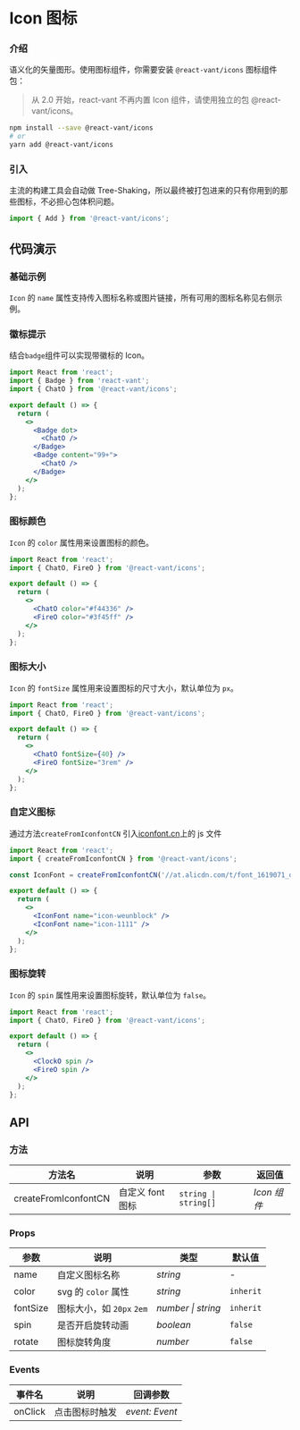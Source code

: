 # Icon 图标

### 介绍

语义化的矢量图形。使用图标组件，你需要安装 `@react-vant/icons` 图标组件包：

> 从 2.0 开始，react-vant 不再内置 Icon 组件，请使用独立的包 @react-vant/icons。

```bash
npm install --save @react-vant/icons
# or
yarn add @react-vant/icons
```

### 引入

主流的构建工具会自动做 Tree-Shaking，所以最终被打包进来的只有你用到的那些图标，不必担心包体积问题。

```js
import { Add } from '@react-vant/icons';
```

## 代码演示

### 基础示例

`Icon` 的 `name` 属性支持传入图标名称或图片链接，所有可用的图标名称见右侧示例。

### 徽标提示

结合`badge`组件可以实现带徽标的 Icon。

```jsx | pure
import React from 'react';
import { Badge } from 'react-vant';
import { ChatO } from '@react-vant/icons';

export default () => {
  return (
    <>
      <Badge dot>
        <ChatO />
      </Badge>
      <Badge content="99+">
        <ChatO />
      </Badge>
    </>
  );
};
```

### 图标颜色

`Icon` 的 `color` 属性用来设置图标的颜色。

```jsx | pure
import React from 'react';
import { ChatO, FireO } from '@react-vant/icons';

export default () => {
  return (
    <>
      <ChatO color="#f44336" />
      <FireO color="#3f45ff" />
    </>
  );
};
```

### 图标大小

`Icon` 的 `fontSize` 属性用来设置图标的尺寸大小，默认单位为 `px`。

```jsx | pure
import React from 'react';
import { ChatO, FireO } from '@react-vant/icons';

export default () => {
  return (
    <>
      <ChatO fontSize={40} />
      <FireO fontSize="3rem" />
    </>
  );
};
```

### 自定义图标

通过方法`createFromIconfontCN` 引入[iconfont.cn](https://www.iconfont.cn)上的 js 文件

```jsx | pure
import React from 'react';
import { createFromIconfontCN } from '@react-vant/icons';

const IconFont = createFromIconfontCN('//at.alicdn.com/t/font_1619071_dqiwns2g0d.js');

export default () => {
  return (
    <>
      <IconFont name="icon-weunblock" />
      <IconFont name="icon-1111" />
    </>
  );
};
```

### 图标旋转

`Icon` 的 `spin` 属性用来设置图标旋转，默认单位为 `false`。

```jsx | pure
import React from 'react';
import { ChatO, FireO } from '@react-vant/icons';

export default () => {
  return (
    <>
      <ClockO spin />
      <FireO spin />
    </>
  );
};
```

## API

### 方法

| 方法名               | 说明             | 参数                 | 返回值      |
| -------------------- | ---------------- | -------------------- | ----------- |
| createFromIconfontCN | 自定义 font 图标 | `string \| string[]` | _Icon 组件_ |

### Props

| 参数     | 说明                      | 类型               | 默认值    |
| -------- | ------------------------- | ------------------ | --------- |
| name     | 自定义图标名称            | _string_           | -         |
| color    | svg 的 `color` 属性       | _string_           | `inherit` |
| fontSize | 图标大小，如 `20px` `2em` | _number \| string_ | `inherit` |
| spin     | 是否开启旋转动画          | _boolean_          | `false`   |
| rotate   | 图标旋转角度              | _number_           | `false`   |

### Events

| 事件名  | 说明           | 回调参数       |
| ------- | -------------- | -------------- |
| onClick | 点击图标时触发 | _event: Event_ |
